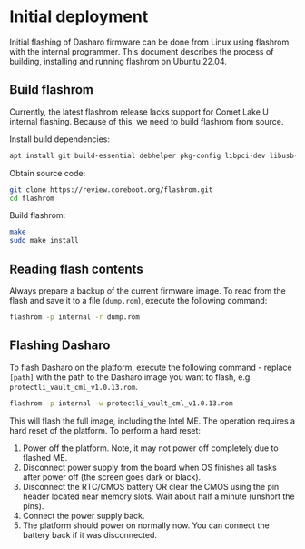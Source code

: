 # Initial deployment

Initial flashing of Dasharo firmware can be done from Linux using flashrom with
the internal programmer. This document describes the process of building,
installing and running flashrom on Ubuntu 22.04.

## Build flashrom

Currently, the latest flashrom release lacks support for Comet Lake U internal
flashing. Because of this, we need to build flashrom from source.

Install build dependencies:

```bash
apt install git build-essential debhelper pkg-config libpci-dev libusb-1.0-0-dev libftdi1-dev meson
```

Obtain source code:

```bash
git clone https://review.coreboot.org/flashrom.git
cd flashrom
```

Build flashrom:

```bash
make
sudo make install
```

## Reading flash contents

Always prepare a backup of the current firmware image. To read from the flash
and save it to a file (`dump.rom`), execute the following command:

```bash
flashrom -p internal -r dump.rom
```

## Flashing Dasharo

To flash Dasharo on the platform, execute the following command - replace
`[path]` with the path to the Dasharo image you want to flash, e.g.
`protectli_vault_cml_v1.0.13.rom`.

```bash
flashrom -p internal -w protectli_vault_cml_v1.0.13.rom
```

This will flash the full image, including the Intel ME. The operation requires
a hard reset of the platform. To perform a hard reset:

1. Power off the platform. Note, it may not power off completely due to flashed
   ME.
2. Disconnect power supply from the board when OS finishes all tasks after
   power off (the screen goes dark or black).
3. Disconnect the RTC/CMOS battery OR clear the CMOS using the pin header
   located near memory slots. Wait about half a minute (unshort the pins).
4. Connect the power supply back.
5. The platform should power on normally now. You can connect the battery back
   if it was disconnected.
